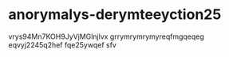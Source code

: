# anorymalys-derymteeyction25
vrys94Mn7KOH9JyVjMGlnjlvx
grrymrymrymyreqfmgqeqeg
eqvyj2245q2hef
fqe25ywqef
sfv
